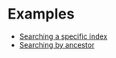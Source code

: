 # Examples

- [Searching a specific index](./searching-a-specific-index.md)
- [Searching by ancestor](./searching-by-ancestor.md)